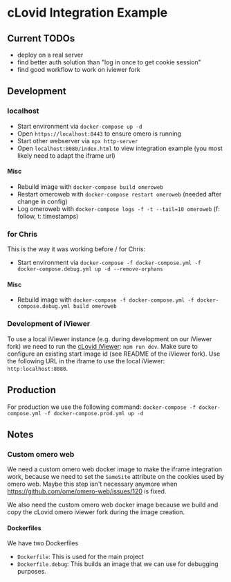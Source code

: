 # cLovid Integration Example

## Current TODOs

- deploy on a real server
- find better auth solution than "log in once to get cookie session"
- find good workflow to work on iviewer fork

## Development

### localhost

- Start environment via `docker-compose up -d`
- Open `https://localhost:8443` to ensure omero is running
- Start other webserver via `npx http-server`
- Open `localhost:8080/index.html` to view integration example (you most likely need to adapt the iframe url)

#### Misc
- Rebuild image with `docker-compose build omeroweb`
- Restart omeroweb with `docker-compose restart omeroweb` (needed after change in config)
- Log omeroweb with `docker-compose logs -f -t --tail=10 omeroweb` (f: follow, t: timestamps)

### for Chris

This is the way it was working before / for Chris:

- Start environment via `docker-compose -f docker-compose.yml -f docker-compose.debug.yml up -d --remove-orphans`

#### Misc
- Rebuild image with `docker-compose -f docker-compose.yml -f docker-compose.debug.yml build omeroweb`

### Development of iViewer

To use a local iViewer instance (e.g. during development on our iViewer fork) we need to run the [cLovid iViewer](https://github.com/clovid/omero-iviewer): `npm run dev`. Make sure to configure an existing start image id (see README of the iViewer fork).
Use the following URL in the iframe to use the local iViewer: `http:localhost:8080`.

## Production

For production we use the following command: `docker-compose -f docker-compose.yml -f docker-compose.prod.yml up -d`

## Notes

### Custom omero web

We need a custom omero web docker image to make the iframe integration work, because we need to set the `SameSite` attribute on the cookies used by omero web. Maybe this step isn't necessary anymore when https://github.com/ome/omero-web/issues/120 is fixed.

We also need the custom omero web docker image because we build and copy the cLovid omero iviewer fork during the image creation.

#### Dockerfiles

We have two Dockerfiles

- `Dockerfile`: This is used for the main project
- `Dockerfile.debug`: This builds an image that we can use for debugging purposes.